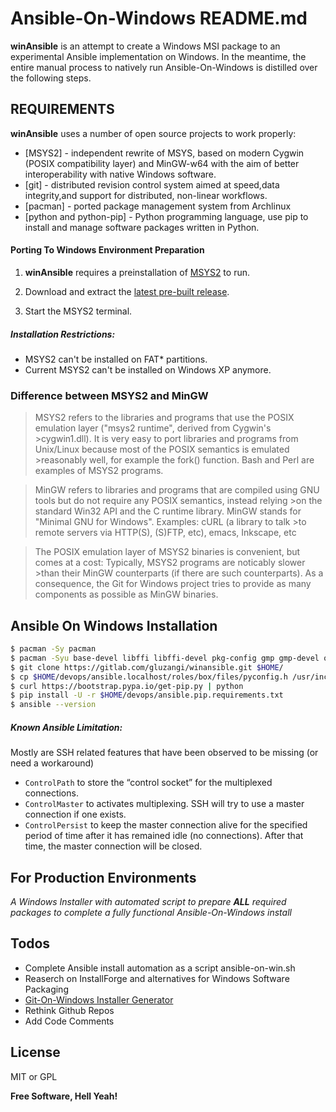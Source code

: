 # Ansible-On-Windows README.md

__winAnsible__ is an attempt to create a Windows MSI package to an experimental Ansible implementation on Windows. In the meantime, the entire manual process to natively run Ansible-On-Windows is distilled over the following steps.

## REQUIREMENTS

__winAnsible__ uses a number of open source projects to work properly:

* [MSYS2] - independent rewrite of MSYS, based on modern Cygwin (POSIX compatibility layer) and MinGW-w64 with the aim of better interoperability with native Windows software.
* [git] - distributed revision control system aimed at speed,data integrity,and support for distributed, non-linear workflows.
* [pacman] - ported package management system from Archlinux
* [python and python-pip] - Python programming language, use pip to install and manage software packages written in Python.

#### Porting To Windows Environment Preparation

1. __winAnsible__ requires a preinstallation of [MSYS2](http://msys2.github.io/) to run.

2. Download and extract the [latest pre-built release](http://repo.msys2.org/distrib/x86_64/msys2-x86_64-20161025.exe).

3. Start the MSYS2 terminal.

##### Installation Restrictions:
+ MSYS2 can't be installed on FAT* partitions.
+ Current MSYS2 can't be installed on Windows XP anymore.

### Difference between MSYS2 and MinGW
>MSYS2 refers to the libraries and programs that use the POSIX emulation layer ("msys2 runtime", derived from Cygwin's >cygwin1.dll). It is very easy to port libraries and programs from Unix/Linux because most of the POSIX semantics is emulated >reasonably well, for example the fork() function. Bash and Perl are examples of MSYS2 programs.


>MinGW refers to libraries and programs that are compiled using GNU tools but do not require any POSIX semantics, instead relying >on the standard Win32 API and the C runtime library. MinGW stands for "Minimal GNU for Windows". Examples: cURL (a library to talk >to remote servers via HTTP(S), (S)FTP, etc), emacs, Inkscape, etc


>The POSIX emulation layer of MSYS2 binaries is convenient, but comes at a cost: Typically, MSYS2 programs are noticably slower >than their MinGW counterparts (if there are such counterparts). As a consequence, the Git for Windows project tries to provide as many components as possible as MinGW binaries.

## Ansible On Windows Installation

```sh
$ pacman -Sy pacman
$ pacman -Syu base-devel libffi libffi-devel pkg-config gmp gmp-devel openssh openssl openssl-devel git python2 python2-setuptools
$ git clone https://gitlab.com/gluzangi/winansible.git $HOME/
$ cp $HOME/devops/ansible.localhost/roles/box/files/pyconfig.h /usr/include/python2.7/pyconfig.h
$ curl https://bootstrap.pypa.io/get-pip.py | python
$ pip install -U -r $HOME/devops/ansible.pip.requirements.txt
$ ansible --version
```
##### Known Ansible Limitation:
Mostly are SSH related features that have been observed to be missing (or need a workaround)
+  `ControlPath` to store the “control socket” for the multiplexed connections.
+  `ControlMaster` to activates multiplexing. SSH will try to use a master connection if one exists.
+  `ControlPersist` to keep the master connection alive for the specified period of time after it has remained idle (no connections). After that time, the master connection will be closed.

## For Production Environments
_A Windows Installer with automated script to prepare **ALL** required packages to complete a fully functional Ansible-On-Windows install_

## Todos

 - Complete Ansible install automation as a script ansible-on-win.sh
 - Reaserch on InstallForge and alternatives for Windows Software Packaging
 - [Git-On-Windows Installer Generator](https://github.com/git-for-windows/build-extra)
 - Rethink Github Repos
 - Add Code Comments

License
----

MIT or GPL


**Free Software, Hell Yeah!**

[//]: # (These are reference links used in the body of this note and get stripped out when the markdown processor does its job. There is no need to format nicely because it shouldn't be seen. Thanks SO - http://stackoverflow.com/questions/4823468/store-comments-in-markdown-syntax)


   [gluzangi]: <https://github.com/gluzangi>
   [gitlab-repo]: <https://gitlab.com/gluzangi/winansible>
   [Python-pip]: <https://packaging.python.org/installing/#installing-from-pypi>
   [InstallForge]: <http://www.installforge.net/>
